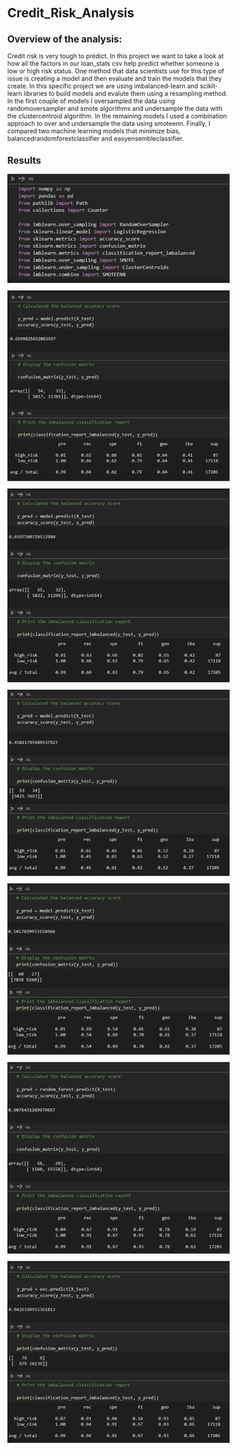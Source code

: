 # Credit_Risk_Analysis

## Overview of the analysis:


Credit risk is very tough to predict. In this project we want to take a look at how all the factors in our loan_stats csv help predict whether someone is low or high risk status. One method that data scientists use for this type of issue is creating a model and then evaluate and train the models that they create. In this specific project we are using imbalanced-learn and scikit-learn libraries to build models and evalute them using a resampling method. In the first couple of models I oversampled the data using randomoversampler and smote algorithms and undersample the data with the clustercentroid algorithm. In the remaining models I used a combination approach to over and undersample the data using smoteenn. Finally, I compared two machine learning models that minimize bias, balancedrandomforestclassifier and easyensembleclassifier.

## Results

![](https://github.com/Mikeblanchard/Credit_Risk_Analysis/blob/main/Resources/Machine_1.png)

![](https://github.com/Mikeblanchard/Credit_Risk_Analysis/blob/main/Resources/Machine_NAIVE_RANDOM_OVERSAMPLING_2.png)

![](https://github.com/Mikeblanchard/Credit_Risk_Analysis/blob/main/Resources/Machine_SMOTE_OVERSAMPLING_3.png)

![](https://github.com/Mikeblanchard/Credit_Risk_Analysis/blob/main/Resources/Machine_UNDERSAMPLING_4.png)

![](https://github.com/Mikeblanchard/Credit_Risk_Analysis/blob/main/Resources/Machine_COMBINATION_SAMPLING_5.png)

![](https://github.com/Mikeblanchard/Credit_Risk_Analysis/blob/main/Resources/Machine_BALANCED_RANDOM_FOREST_CLASSIFIER_5.png)

![](https://github.com/Mikeblanchard/Credit_Risk_Analysis/blob/main/Resources/Machine_EASY_ENSEMBLE_ADABOOST_CLASSIFIER_6.png)

